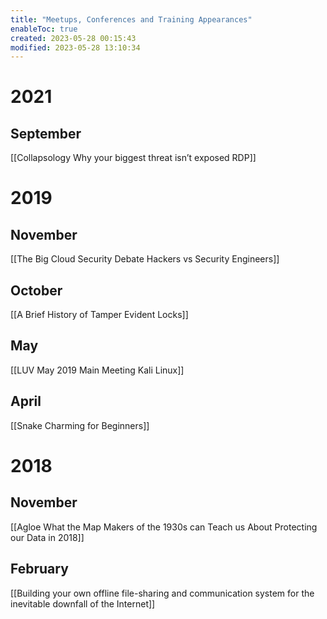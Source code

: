 ```yaml
---
title: "Meetups, Conferences and Training Appearances"
enableToc: true
created: 2023-05-28 00:15:43
modified: 2023-05-28 13:10:34
---
```


# 2021

## September

[[Collapsology Why your biggest threat isn’t exposed RDP]]

# 2019

## November

[[The Big Cloud Security Debate Hackers vs Security Engineers]]

## October

[[A Brief History of Tamper Evident Locks]]

## May

[[LUV May 2019 Main Meeting Kali Linux]]

## April

[[Snake Charming for Beginners]]

# 2018

## November

[[Agloe What the Map Makers of the 1930s can Teach us About Protecting our Data in 2018]]

## February

[[Building your own offline file-sharing and communication system for the inevitable downfall of the Internet]]